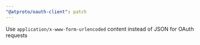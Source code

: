 ```yaml
---
"@atproto/oauth-client": patch
---
```


Use `application/x-www-form-urlencoded` content instead of JSON for OAuth requests
